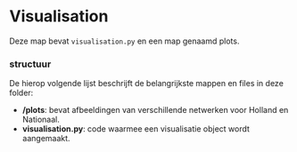 # Visualisation
Deze map bevat ```visualisation.py``` en een map genaamd plots. 
### structuur
De hierop volgende lijst beschrijft de belangrijkste mappen en files in deze folder:

- **/plots**: bevat afbeeldingen van verschillende netwerken voor Holland en Nationaal.
- **visualisation.py**: code waarmee een visualisatie object wordt aangemaakt.

